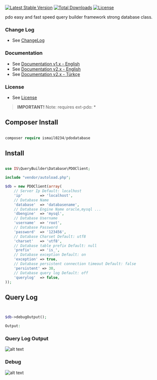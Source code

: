 [![Latest Stable Version](https://poser.pugx.org/ismail0234/pdodatabase/v/stable)](https://packagist.org/packages/ismail0234/pdodatabase)
[![Total Downloads](https://poser.pugx.org/ismail0234/pdodatabase/downloads)](https://packagist.org/packages/ismail0234/pdodatabase)
[![License](https://poser.pugx.org/ismail0234/pdodatabase/license)](https://packagist.org/packages/ismail0234/pdodatabase)

pdo easy and fast speed query builder framework strong database class.

### Change Log
- See [ChangeLog](https://github.com/ismail0234/pdodatabase/blob/master/CHANGELOG.md)

### Documentation
- See [Documentation v1.x - English](https://github.com/ismail0234/pdodatabase/blob/master/docs/README_v1.x.md)
- See [Documentation v2.x - English](https://github.com/ismail0234/pdodatabase/blob/master/docs/README_v2.x.md)
- See [Documentation v2.x - Türkçe](https://github.com/ismail0234/pdodatabase/blob/master/docs/README_v2.x_TR.md)

### License
- See [License](https://github.com/ismail0234/pdodatabase/blob/master/LICENSE)


> **IMPORTANT!**  Note: requires ext-pdo: *



## Composer Install

```php

composer require ismail0234/pdodatabase

```

## Install

```php

use IS\QueryBuilder\Database\PDOClient;

include "vendor/autoload.php";

$db = new PDOClient(array(
	// Server Ip Default: localhost
	'ip'        => 'localhost',
	// Database Name
	'database'  => 'databasename',
	// Database Engine Name oracle,mysql ...
	'dbengine'  => 'mysql',
	// Database Username
	'username'  => 'root',
	// Database Password
	'password'  => '123456',
	// Database Charset Default: utf8
	'charset'   => 'utf8',
	// Database table prefix Default: null
	'prefix'    => 'is_',
	// Database exception Default: on
	'exception' => true,
	// Database persistent connection timeout Default: false
	'persistent' => 30,
	// Database query log Default: off
	'querylog'  => false,
));

```

## Query Log
```php


$db->debugOutput();

Output:
```

### Query Log Output 

![alt text](https://i.imgur.com/gUypSkn.png)


### Debug

![alt text](http://i.imgur.com/vldGpuK.png)
